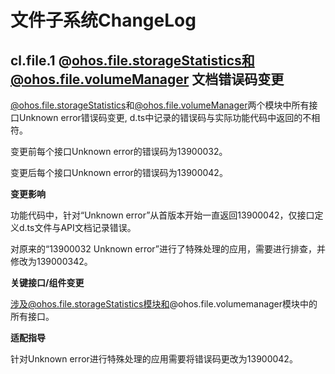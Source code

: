 # 文件子系统ChangeLog

## cl.file.1 @ohos.file.storageStatistics和@ohos.file.volumeManager 文档错误码变更

[@ohos.file.storageStatistics](../../../application-dev/reference/apis/js-apis-file-storage-statistics.md#)和[@ohos.file.volumeManager](../../../application-dev/reference/apis/js-apis-file-volumemanager.md#)两个模块中所有接口Unknown error错误码变更, d.ts中记录的错误码与实际功能代码中返回的不相符。

变更前每个接口Unknown error的错误码为13900032。

变更后每个接口Unknown error的错误码为13900042。

**变更影响**

功能代码中，针对“Unknown error”从首版本开始一直返回13900042，仅接口定义d.ts文件与API文档记录错误。

对原来的“13900032 Unknown error”进行了特殊处理的应用，需要进行排查，并修改为139000342。

**关键接口/组件变更**

涉及@ohos.file.storageStatistics模块和@ohos.file.volumemanager模块中的所有接口。

**适配指导**

针对Unknown error进行特殊处理的应用需要将错误码更改为13900042。
